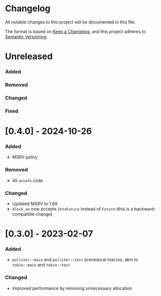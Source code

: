 # Changelog

All notable changes to this project will be documented in this file.

The format is based on [Keep a Changelog](https://keepachangelog.com/en/1.0.0/),
and this project adheres to [Semantic Versioning](https://semver.org/spec/v2.0.0.html).

# Unreleased

### Added

### Removed

### Changed

### Fixed

# [0.4.0] - 2024-10-26

### Added

- MSRV policy

### Removed

- All `unsafe` code

### Changed

- Updated MSRV to 1.69
- `block_on` now accepts `IntoFuture` instead of `Future` (this is a backward-compatible change)

# [0.3.0] - 2023-02-07

### Added

- `pollster::main` and `pollster::test` procedural macros, akin to `tokio::main` and `tokio::test`

### Changed

- Improved performance by removing unnecessary allocation
